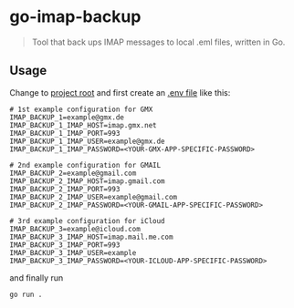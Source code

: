 # go-imap-backup

> Tool that back ups IMAP messages to local .eml files, written in Go.

## Usage

Change to [project root](./) and first create an [.env file](./.env) like this:

```dotenv
# 1st example configuration for GMX
IMAP_BACKUP_1=example@gmx.de
IMAP_BACKUP_1_IMAP_HOST=imap.gmx.net
IMAP_BACKUP_1_IMAP_PORT=993
IMAP_BACKUP_1_IMAP_USER=example@gmx.de
IMAP_BACKUP_1_IMAP_PASSWORD=<YOUR-GMX-APP-SPECIFIC-PASSWORD>

# 2nd example configuration for GMAIL
IMAP_BACKUP_2=example@gmail.com
IMAP_BACKUP_2_IMAP_HOST=imap.gmail.com
IMAP_BACKUP_2_IMAP_PORT=993
IMAP_BACKUP_2_IMAP_USER=example@gmail.com
IMAP_BACKUP_2_IMAP_PASSWORD=<YOUR-GMAIL-APP-SPECIFIC-PASSWORD>

# 3rd example configuration for iCloud
IMAP_BACKUP_3=example@icloud.com
IMAP_BACKUP_3_IMAP_HOST=imap.mail.me.com
IMAP_BACKUP_3_IMAP_PORT=993
IMAP_BACKUP_3_IMAP_USER=example
IMAP_BACKUP_3_IMAP_PASSWORD=<YOUR-ICLOUD-APP-SPECIFIC-PASSWORD>
```

and finally run

```bash
go run .
```
